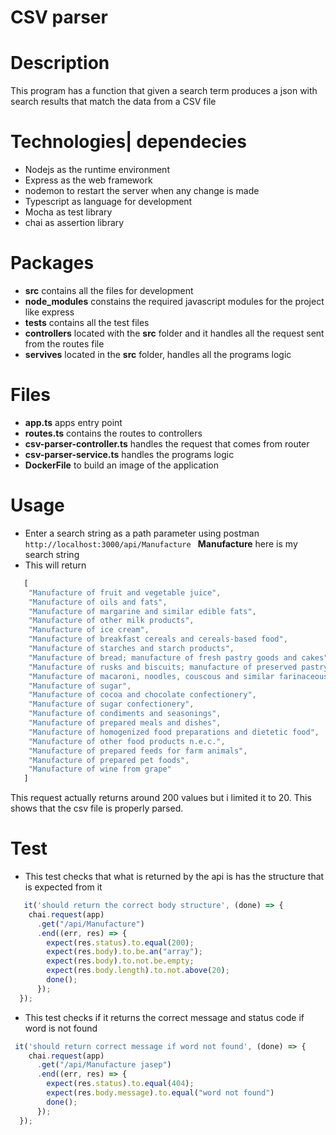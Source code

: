 # CSV parser

# Description
This program has a  function that given a search term produces a json with search results that match the data from a CSV file

# Technologies| dependecies
* Nodejs as the runtime environment
* Express as the web framework
* nodemon to restart the server when any change is made
* Typescript as language for development
* Mocha as test library
* chai as assertion library


# Packages
* **src** contains all the files for development
* **node_modules** constains the required javascript modules for the project like express
* **tests** contains all the test files
* **controllers** located with the **src** folder and it handles all the request sent from the routes file
* **servives** located in the **src** folder, handles all the programs logic

# Files
* **app.ts** apps entry point
* **routes.ts** contains the routes to controllers
* **csv-parser-controller.ts** handles the request that comes from router
* **csv-parser-service.ts** handles the programs logic
* **DockerFile** to build an image of the application
  
# Usage

* Enter a search string as a path parameter using postman ```http://localhost:3000/api/Manufacture ```
**Manufacture** here is my search string 
* This will return 
```typescript
   [
    "Manufacture of fruit and vegetable juice",
    "Manufacture of oils and fats",
    "Manufacture of margarine and similar edible fats",
    "Manufacture of other milk products",
    "Manufacture of ice cream",
    "Manufacture of breakfast cereals and cereals-based food",
    "Manufacture of starches and starch products",
    "Manufacture of bread; manufacture of fresh pastry goods and cakes",
    "Manufacture of rusks and biscuits; manufacture of preserved pastry goods and cakes",
    "Manufacture of macaroni, noodles, couscous and similar farinaceous products",
    "Manufacture of sugar",
    "Manufacture of cocoa and chocolate confectionery",
    "Manufacture of sugar confectionery",
    "Manufacture of condiments and seasonings",
    "Manufacture of prepared meals and dishes",
    "Manufacture of homogenized food preparations and dietetic food",
    "Manufacture of other food products n.e.c.",
    "Manufacture of prepared feeds for farm animals",
    "Manufacture of prepared pet foods",
    "Manufacture of wine from grape"
   ]
```
This request actually returns around 200 values but i limited it to 20. This shows that the csv file is properly parsed.

# Test 
* This test checks that what is returned by the api is has the structure that is expected from it
```typescript
   it('should return the correct body structure', (done) => {
    chai.request(app)
      .get("/api/Manufacture")
      .end((err, res) => {
        expect(res.status).to.equal(200);
        expect(res.body).to.be.an("array");
        expect(res.body).to.not.be.empty;
        expect(res.body.length).to.not.above(20);
        done();
      });
  });
```

* This test checks if it returns the correct message and status code if word is not found 
```typescript
 it('should return correct message if word not found', (done) => {
    chai.request(app)
      .get("/api/Manufacture jasep")
      .end((err, res) => {
        expect(res.status).to.equal(404);
        expect(res.body.message).to.equal("word not found")
        done();
      });
  });
```